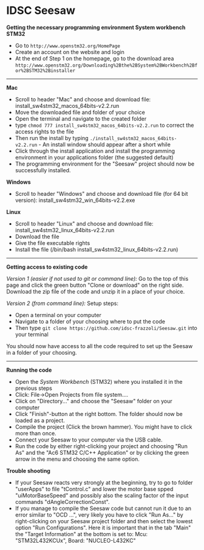 # IDSC Seesaw

**Getting the necessary programming environment System workbench STM32**

- Go to `http://www.openstm32.org/HomePage`
- Create an account on the website and login
- At the end of Step 1 on the homepage, go to the download area `http://www.openstm32.org/Downloading%2Bthe%2BSystem%2BWorkbench%2Bfor%2BSTM32%2Binstaller`

--------------------------------------------------------------------------
**Mac**
- Scroll to header "Mac" and choose and download file: install_sw4stm32_macos_64bits-v2.2.run
- Move the downloaded file and folder of your choice
- Open the terminal and navigate to the created folder
- type `chmod 777 install_sw4stm32_macos_64bits-v2.2.run` to correct the access rights to the file
- Then run the install by typing `./install_sw4stm32_macos_64bits-v2.2.run` - An install window should appear after a short while
- Click through the install application and install the programming environment in your applications folder (the suggested default)
- The programming environment for the "Seesaw" project should now be successfully installed.

**Windows**
- Scroll to header "Windows" and choose and download file (for 64 bit version): install_sw4stm32_win_64bits-v2.2.exe

**Linux**
- Scroll to header "Linux" and choose and download file: install_sw4stm32_linux_64bits-v2.2.run
- Download the file
- Give the file executable rights
- Install the file (/bin/bash install_sw4stm32_linux_64bits-v2.2.run)

--------------------------------------------------------------------------

**Getting access to existing code**

*Version 1 (easier if not used to git or command line):*
Go to the top of this page and click the green button "Clone or download" on the right side. Download the zip file of the code and unzip it in a place of your choice. 

*Version 2 (from command line):*
Setup steps:
- Open a terminal on your computer
- Navigate to a folder of your choosing where to put the code
- Then type `git clone https://github.com/idsc-frazzoli/Seesaw.git` into your terminal

You should now have access to all the code required to set up the Seesaw in a folder of your choosing. 

--------------------------------------------------------------------------
**Running the code**
- Open the *System Workbench* (STM32) where you installed it in the previous steps
- Click: File->Open Projects from file system....  
- Click on "Directory..." and choose the "Seesaw" folder on your computer
- Click "Finish"-button at the right bottom. The folder should now be loaded as a project. 
- Compile the project (Click the brown hammer). You might have to click more than once. 
- Connect your Seesaw to your computer via the USB cable. 
- Run the code by either right-clicking your project and choosing "Run As" and the "Ac6 STM32 C/C++ Application" or by clicking the green arrow in the menu and choosing the same option.


**Trouble shooting**

- If your Seesaw reacts very strongly at the beginning, try to go to folder "userApps" to file "tControl.c" and lower the motor base spped "uiMotorBaseSpeed" and possibly also the scaling factor of the input commands "dAngleCorrectionConst". 
- If you manage to compile the Seesaw code but cannot run it due to an error similar to "OCD ...", very likely you have to click "Run As..." by right-clicking on your Seesaw project folder and then select the lowest option "Run Configurations". Here it is important that in the tab "Main" the "Target Information" at the bottom is set to: Mcu: "STM32L432KCUx", Board: "NUCLEO-L432KC"
